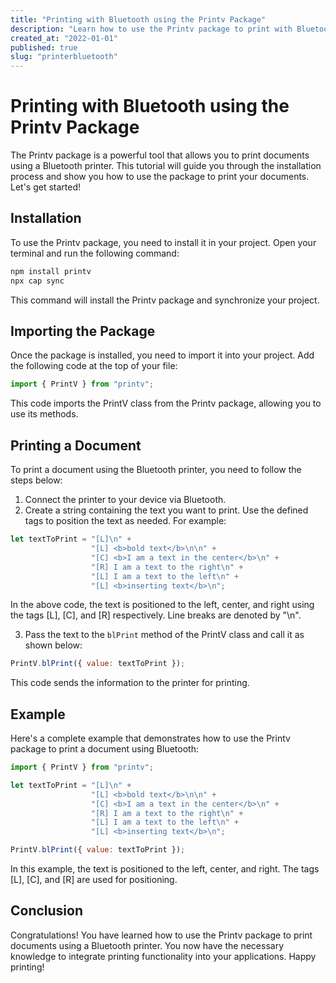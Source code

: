 ```yaml
---
title: "Printing with Bluetooth using the Printv Package"
description: "Learn how to use the Printv package to print with Bluetooth"
created_at: "2022-01-01"
published: true
slug: "printerbluetooth"
---
```


# Printing with Bluetooth using the Printv Package

The Printv package is a powerful tool that allows you to print documents using a Bluetooth printer. This tutorial will guide you through the installation process and show you how to use the package to print your documents. Let's get started!

## Installation

To use the Printv package, you need to install it in your project. Open your terminal and run the following command:

```bash
npm install printv
npx cap sync
```

This command will install the Printv package and synchronize your project. 

## Importing the Package

Once the package is installed, you need to import it into your project. Add the following code at the top of your file:

```javascript
import { PrintV } from "printv";
```

This code imports the PrintV class from the Printv package, allowing you to use its methods.

## Printing a Document

To print a document using the Bluetooth printer, you need to follow the steps below:

1. Connect the printer to your device via Bluetooth.
2. Create a string containing the text you want to print. Use the defined tags to position the text as needed. For example:

```javascript
let textToPrint = "[L]\n" +
                  "[L] <b>bold text</b>\n\n" +
                  "[C] <b>I am a text in the center</b>\n" +
                  "[R] I am a text to the right\n" +
                  "[L] I am a text to the left\n" +
                  "[L] <b>inserting text</b>\n";
```

In the above code, the text is positioned to the left, center, and right using the tags [L], [C], and [R] respectively. Line breaks are denoted by "\n".

3. Pass the text to the `blPrint` method of the PrintV class and call it as shown below:

```javascript
PrintV.blPrint({ value: textToPrint });
```

This code sends the information to the printer for printing.

## Example

Here's a complete example that demonstrates how to use the Printv package to print a document using Bluetooth:

```javascript
import { PrintV } from "printv";

let textToPrint = "[L]\n" +
                  "[L] <b>bold text</b>\n\n" +
                  "[C] <b>I am a text in the center</b>\n" +
                  "[R] I am a text to the right\n" +
                  "[L] I am a text to the left\n" +
                  "[L] <b>inserting text</b>\n";

PrintV.blPrint({ value: textToPrint });
```

In this example, the text is positioned to the left, center, and right. The tags [L], [C], and [R] are used for positioning.

## Conclusion

Congratulations! You have learned how to use the Printv package to print documents using a Bluetooth printer. You now have the necessary knowledge to integrate printing functionality into your applications. Happy printing!